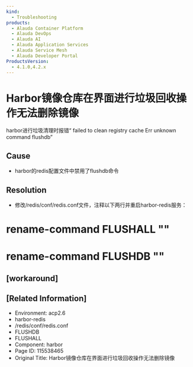 ```yaml
---
kind:
  - Troubleshooting
products:
  - Alauda Container Platform
  - Alauda DevOps
  - Alauda AI
  - Alauda Application Services
  - Alauda Service Mesh
  - Alauda Developer Portal
ProductsVersion:
  - 4.1.0,4.2.x
---
```

<!-- A type of document that involves encountering a fault, diagnosing it, performing root cause analysis, and providing solutions. -->

# Harbor镜像仓库在界面进行垃圾回收操作无法删除镜像

harbor进行垃圾清理时报错“ failed to clean registry cache Err unknown command flushdb”

## Cause
- harbor的redis配置文件中禁用了flushdb命令

## Resolution
- 修改/redis/conf/redis.conf文件，注释以下两行并重启harbor-redis服务：
# rename-command FLUSHALL ""
# rename-command FLUSHDB ""

## [workaround]

## [Related Information]
- Environment: acp2.6
- harbor-redis
- /redis/conf/redis.conf
- FLUSHDB
- FLUSHALL
- Component: harbor
- Page ID: 115538465
- Original Title: Harbor镜像仓库在界面进行垃圾回收操作无法删除镜像
